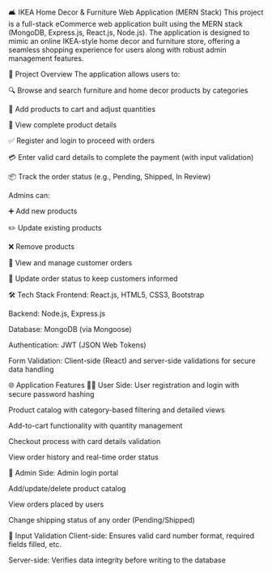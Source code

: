 🛋️ IKEA Home Decor & Furniture Web Application (MERN Stack)
This project is a full-stack eCommerce web application built using the MERN stack (MongoDB, Express.js, React.js, Node.js). The application is designed to mimic an online IKEA-style home decor and furniture store, offering a seamless shopping experience for users along with robust admin management features.

📌 Project Overview
The application allows users to:

🔍 Browse and search furniture and home decor products by categories

🛒 Add products to cart and adjust quantities

🧾 View complete product details

✅ Register and login to proceed with orders

💳 Enter valid card details to complete the payment (with input validation)

📦 Track the order status (e.g., Pending, Shipped, In Review)

Admins can:

➕ Add new products

✏️ Update existing products

❌ Remove products

👀 View and manage customer orders

🔄 Update order status to keep customers informed

🛠️ Tech Stack
Frontend: React.js, HTML5, CSS3, Bootstrap

Backend: Node.js, Express.js

Database: MongoDB (via Mongoose)

Authentication: JWT (JSON Web Tokens)

Form Validation: Client-side (React) and server-side validations for secure data handling

🌐 Application Features
🧑‍💼 User Side:
User registration and login with secure password hashing

Product catalog with category-based filtering and detailed views

Add-to-cart functionality with quantity management

Checkout process with card details validation

View order history and real-time order status

🔐 Admin Side:
Admin login portal

Add/update/delete product catalog

View orders placed by users

Change shipping status of any order (Pending/Shipped)

🧪 Input Validation
Client-side: Ensures valid card number format, required fields filled, etc.

Server-side: Verifies data integrity before writing to the database
